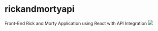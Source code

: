 # rickandmortyapi
Front-End Rick and Morty Application using React with API Integration
<img src="https://github.com/faelreis/rickandmortyapi/assets/87779561/665e7e94-4f44-4bf7-b2e1-543abb584c9f">
